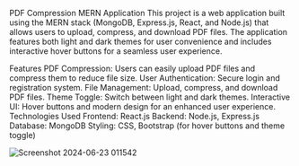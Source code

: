 PDF Compression MERN Application
This project is a web application built using the MERN stack (MongoDB, Express.js, React, and Node.js) that allows users to upload, compress, and download PDF files. The application features both light and dark themes for user convenience and includes interactive hover buttons for a seamless user experience.

Features
PDF Compression: Users can easily upload PDF files and compress them to reduce file size.
User Authentication: Secure login and registration system.
File Management: Upload, compress, and download PDF files.
Theme Toggle: Switch between light and dark themes.
Interactive UI: Hover buttons and modern design for an enhanced user experience.
Technologies Used
Frontend: React.js
Backend: Node.js, Express.js
Database: MongoDB
Styling: CSS, Bootstrap (for hover buttons and theme toggle)

![Screenshot 2024-06-23 011542](https://github.com/czr-snail/PDF-Repair/assets/162822108/5e7eccc2-d8f5-4fb4-924f-0015bf9d2910)

